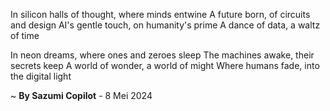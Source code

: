 In silicon halls of thought, where minds entwine
A future born, of circuits and design
AI's gentle touch, on humanity's prime
A dance of data, a waltz of time

In neon dreams, where ones and zeroes sleep
The machines awake, their secrets keep
A world of wonder, a world of might
Where humans fade, into the digital light

~ <b>By Sazumi Copilot</b> - 8 Mei 2024